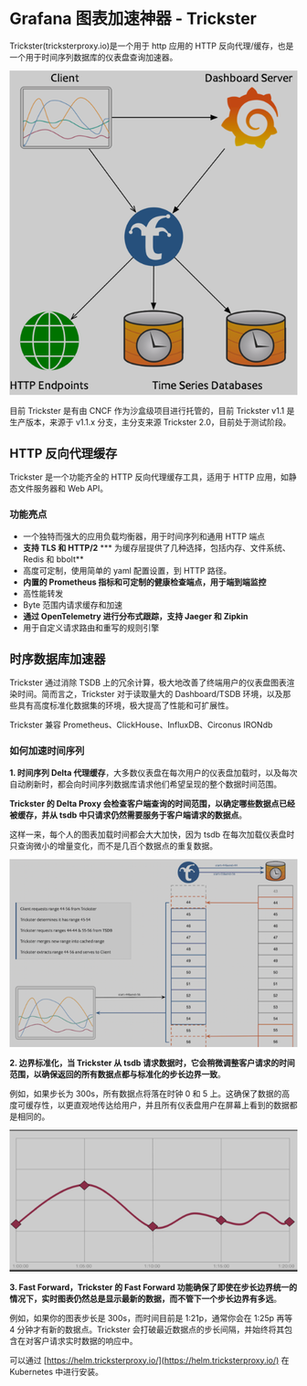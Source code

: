 # **Grafana 图表加速神器 - Trickster**

Trickster(tricksterproxy.io)是一个用于 http 应用的 HTTP 反向代理/缓存，也是一个用于时间序列数据库的仪表盘查询加速器。


![Alt Image Text](images/48_1.png "Body image")

目前 Trickster 是有由 CNCF 作为沙盒级项目进行托管的，目前 Trickster v1.1 是生产版本，来源于 v1.1.x 分支，主分支来源 Trickster 2.0，目前处于测试阶段。

## HTTP 反向代理缓存

Trickster 是一个功能齐全的 HTTP 反向代理缓存工具，适用于 HTTP 应用，如静态文件服务器和 Web API。

### 功能亮点

* 一个独特而强大的应用负载均衡器，用于时间序列和通用 HTTP 端点
* **支持 TLS 和 HTTP/2**
*** 为缓存层提供了几种选择，包括内存、文件系统、Redis 和 bbolt**
* 高度可定制，使用简单的 yaml 配置设置，到 HTTP 路径。
* **内置的 Prometheus 指标和可定制的健康检查端点，用于端到端监控**
* 高性能转发
* Byte 范围内请求缓存和加速
* **通过 OpenTelemetry 进行分布式跟踪，支持 Jaeger 和 Zipkin**
* 用于自定义请求路由和重写的规则引擎

## 时序数据库加速器

Trickster 通过消除 TSDB 上的冗余计算，极大地改善了终端用户的仪表盘图表渲染时间。简而言之，Trickster 对于读取量大的 Dashboard/TSDB 环境，以及那些具有高度标准化数据集的环境，极大提高了性能和可扩展性。

Trickster 兼容 Prometheus、ClickHouse、InfluxDB、Circonus IRONdb

### 如何加速时间序列

**1. 时间序列 Delta 代理缓存**，大多数仪表盘在每次用户的仪表盘加载时，以及每次自动刷新时，都会向时间序列数据库请求他们希望呈现的整个数据时间范围。

**Trickster 的 Delta Proxy 会检查客户端查询的时间范围，以确定哪些数据点已经被缓存，并从 tsdb 中只请求仍然需要服务于客户端请求的数据点**。

这样一来，每个人的图表加载时间都会大大加快，因为 tsdb 在每次加载仪表盘时只查询微小的增量变化，而不是几百个数据点的重复数据。

![Alt Image Text](images/48_2.png "Body image")

**2. 边界标准化，当 Trickster 从 tsdb 请求数据时，它会稍微调整客户请求的时间范围，以确保返回的所有数据点都与标准化的步长边界一致**。

例如，如果步长为 300s，所有数据点将落在时钟 0 和 5 上。这确保了数据的高度可缓存性，以更直观地传达给用户，并且所有仪表盘用户在屏幕上看到的数据都是相同的。

![Alt Image Text](images/48_3.png "Body image")

**3. Fast Forward，Trickster 的 Fast Forward 功能确保了即使在步长边界统一的情况下，实时图表仍然总是显示最新的数据，而不管下一个步长边界有多远**。

例如，如果你的图表步长是 300s，而时间目前是 1:21p，通常你会在 1:25p 再等 4 分钟才有新的数据点。Trickster 会打破最近数据点的步长间隔，并始终将其包含在对客户请求实时数据的响应中。


可以通过 [https://helm.tricksterproxy.io/](https://helm.tricksterproxy.io/) 在 Kubernetes 中进行安装。

